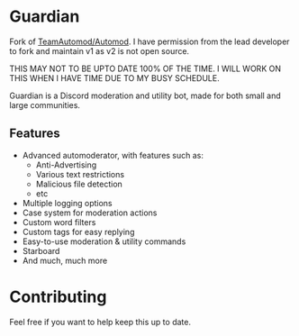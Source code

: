 # Guardian

Fork of [TeamAutomod/Automod](https://github.com/TeamAutoMod/AutoMod). I have permission from the lead developer to fork and maintain v1 as v2 is not open source.

THIS MAY NOT TO BE UPTO DATE 100% OF THE TIME. I WILL WORK ON THIS WHEN I HAVE TIME DUE TO MY BUSY SCHEDULE.

Guardian is a Discord moderation and utility bot, made for both small and large communities.

## Features
- Advanced automoderator, with features such as:
  - Anti-Advertising
  - Various text restrictions
  - Malicious file detection
  - etc
- Multiple logging options
- Case system for moderation actions
- Custom word filters
- Custom tags for easy replying
- Easy-to-use moderation & utility commands
- Starboard
- And much, much more

# Contributing

Feel free if you want to help keep this up to date.
